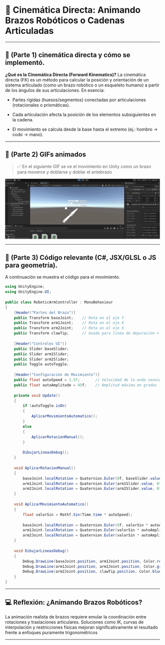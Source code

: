# 🧪 Cinemática Directa: Animando Brazos Robóticos o Cadenas Articuladas

---

## 🎯 (Parte 1) cinemática directa y cómo se implementó.

**¿Qué es la Cinemática Directa (Forward Kinematics)?**
La cinemática directa (FK) es un método para calcular la posición y orientación de un sistema articulado (como un brazo robótico o un esqueleto humano) a partir de los ángulos de sus articulaciones. En esencia:

- Partes rígidas (huesos/segmentos) conectadas por articulaciones (rotacionales o prismáticas).

- Cada articulación afecta la posición de los elementos subsiguientes en la cadena.

- El movimiento se calcula desde la base hasta el extremo (ej.: hombro → codo → mano).
---

## 🧠 (Parte 2) GIFs animados

> ✅ En el siguiente GIF se ve el movimiento en Unity como un braso para moverce y doblarse y doblar el antebrazo 

![Gif del movimiento](Unity/Taller28Unity.gif)

---

## 🔧 (Parte 3) Código relevante (C#, JSX/GLSL o JS para geometría).

A continuación se muestra el código para el movimiento. 

```C#
using UnityEngine;
using UnityEngine.UI;

public class RoboticArmController : MonoBehaviour
{
    [Header("Partes del Brazo")]
    public Transform baseJoint;    // Rota en el eje Y
    public Transform arm1Joint;    // Rota en el eje X
    public Transform arm2Joint;    // Rota en el eje X
    public Transform clawTip;      // Usado para línea de depuración + marcador

    [Header("Controles UI")]
    public Slider baseSlider;
    public Slider arm1Slider;
    public Slider arm2Slider;
    public Toggle autoToggle;

    [Header("Configuración de Movimiento")]
    public float autoSpeed = 1.5f;       // Velocidad de la onda senoidal
    public float autoAmplitude = 45f;    // Amplitud máxima en grados

    private void Update()
    {
        if (autoToggle.isOn)
        {
            AplicarMovimientoAutomatico();
        }
        else
        {
            AplicarRotacionManual();
        }

        DibujarLineasDebug();
    }

    void AplicarRotacionManual()
    {
        baseJoint.localRotation = Quaternion.Euler(0f, baseSlider.value, 0f);
        arm1Joint.localRotation = Quaternion.Euler(arm1Slider.value, 0f, 0f);
        arm2Joint.localRotation = Quaternion.Euler(arm2Slider.value, 0f, 0f);
    }

    void AplicarMovimientoAutomatico()
    {
        float valorSin = Mathf.Sin(Time.time * autoSpeed);

        baseJoint.localRotation = Quaternion.Euler(0f, valorSin * autoAmplitude, 0f);
        arm1Joint.localRotation = Quaternion.Euler(valorSin * autoAmplitude, 0f, 0f);
        arm2Joint.localRotation = Quaternion.Euler(valorSin * autoAmplitude * 0.5f, 0f, 0f);
    }

    void DibujarLineasDebug()
    {
        Debug.DrawLine(baseJoint.position, arm1Joint.position, Color.red);
        Debug.DrawLine(arm1Joint.position, arm2Joint.position, Color.green);
        Debug.DrawLine(arm2Joint.position, clawTip.position, Color.blue);
    }
}

```

---
## 💻 Reflexión: ¿Animando Brazos Robóticos?

La animación realista de brazos requiere emular la coordinación entre rotaciones y traslaciones articulares. Soluciones como IK, curvas de interpolación y restricciones físicas mejoran significativamente el resultado frente a enfoques puramente trigonométricos

----